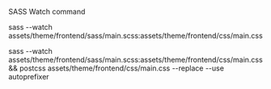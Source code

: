 SASS Watch command

sass --watch assets/theme/frontend/sass/main.scss:assets/theme/frontend/css/main.css

<!-- With Prefix -->

sass --watch assets/theme/frontend/sass/main.scss:assets/theme/frontend/css/main.css && postcss assets/theme/frontend/css/main.css --replace --use autoprefixer
